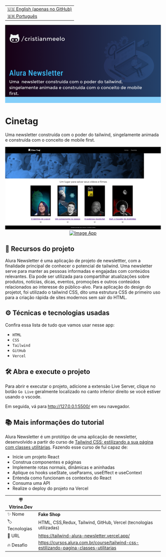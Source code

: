 <table align="right">
  <tr>
    <td>
      <a href="README-EN.md">🇺🇸 English (apenas no GitHub)</a>
    </td>
  </tr>
  <tr>
    <td>
      <a href="README.md">🇧🇷 Português</a>
    </td>
  </tr>
</table>

![](https://github.com/cristianmeelo/tailwind-alura-newsletter/blob/main/thumbnail.png?raw=true#vitrinedev)

# Cinetag

Uma newsletter construída com o poder do tailwind, singelamente animada e construída com o conceito de mobile first.

<img src="screencapture.png" alt="Image App" >
<div align="center">
<a href="https://tailwind-alura-newsletter.vercel.app/">
  <img src="https://img.shields.io/badge/-confira%20aqui-lightgrey" alt="Image App" >
</a>
</div>

## 🔨 Recursos do projeto

Alura Newsletter é uma aplicação de projeto de newslettter, com a finalidade principal de conhecer o potencial de tailwind. Uma newsletter serve para manter as pessoas informadas e engajadas com conteúdos relevantes. Ela pode ser utilizada para compartilhar atualizações sobre produtos, notícias, dicas, eventos, promoções e outros conteúdos relacionados ao interesse do público-alvo. Para aplicação do design do projetot, foi utilizado o tailwind CSS, dito uma estrutura CSS de primeiro uso para a criação rápida de sites modernos sem sair do HTML.

## ⚙️ Técnicas e tecnologias usadas

Confira essa lista de tudo que vamos usar nesse app:

- `HTML`
- `CSS`
- `Tailwind`
- `GitHub`
- `Vercel`

## 🛠️ Abra e execute o projeto

Para abrir e executar o projeto, adicione a extensão Live Server, clique no botão `Go Live` geralmente localizado no canto inferior direito se você estiver usando o vscode.

Em seguida, vá para http://127.0.0.1:5500/ em seu navegador.

## 📚 Mais informações do tutorial

Alura Newsletter é um protótipo de uma aplicação de newsletter, desenvolvido a partir do curso de [Tailwind CSS: estilizando a sua página com classes utilitárias](https://cursos.alura.com.br/course/tailwind-css-estilizando-pagina-classes-utilitarias). Fazendo esse curso de fui capaz de:

- Inicie um projeto React
- Construa componentes e páginas
- Implemente rotas normais, dinâmicas e aninhadas
- Aplique os hooks useState, useParams, useEffect e useContext
- Entenda como funcionam os contextos do React
- Consuma uma API
- Realize o deploy do projeto na Vercel

| :placard: Vitrine.Dev |                                                                                        |
| --------------------- | -------------------------------------------------------------------------------------- |
| :sparkles: Nome       | **Fake Shop**                                                                          |
| :label: Tecnologias   | HTML, CSS,Redux, Tailwind, GitHub, Vercel (tecnologias utilizadas)                     |
| :rocket: URL          | https://tailwind-alura-newsletter.vercel.app/                                          |
| :fire: Desafio        | https://cursos.alura.com.br/course/tailwind-css-estilizando-pagina-classes-utilitarias |
